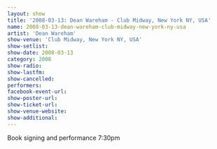 ```yaml
---
layout: show
title: '2008-03-13: Dean Wareham - Club Midway, New York NY, USA'
name: 2008-03-13-dean-wareham-club-midway-new-york-ny-usa
artist: 'Dean Wareham'
show-venue: 'Club Midway, New York NY, USA'
show-setlist: 
show-date: 2008-03-13
category: 2008
show-radio: 
show-lastfm: 
show-cancelled: 
performers: 
facebook-event-url: 
show-poster-url: 
show-ticket-url: 
show-venue-website: 
show-additional: 
---
```

Book signing and performance 7:30pm